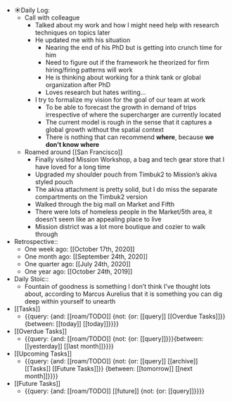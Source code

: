 - ☀️Daily Log:
    - Call with colleague
        - Talked about my work and how I might need help with research techniques on topics later
        - He updated me with his situation
            - Nearing the end of his PhD but is getting into crunch time for him
            - Need to figure out if the framework he theorized for firm hiring/firing patterns will work
            - He is thinking about working for a think tank or global organization after PhD
            - Loves research but hates writing...
        - I try to formalize my vision for the goal of our team at work
            - To be able to forecast the growth in demand of trips irrespective of where the supercharger are currently located
            - The current model is rough in the sense that it captures a global growth without the spatial context
            - There is nothing that can recommend **where**, because **we don’t know where**
    - Roamed around [[San Francisco]]
        - Finally visited Mission Workshop, a bag and tech gear store that I have loved for a long time
        - Upgraded my shoulder pouch from Timbuk2 to Mission’s akiva styled pouch
        - The akiva attachment is pretty solid, but I do miss the separate compartments on the Timbuk2 version
        - Walked through the big mall on Market and Fifth
        - There were lots of homeless people in the Market/5th area, it doesn’t seem like an appealing place to live
        - Mission district was a lot more boutique and cozier to walk through
- Retrospective::
    - One week ago: [[October 17th, 2020]]
    - One month ago: [[September 24th, 2020]]
    - One quarter ago: [[July 24th, 2020]]
    - One year ago: [[October 24th, 2019]]
- Daily Stoic::
    - Fountain of goodness is something I don’t think I’ve thought lots about, according to Marcus Aurelius that it is something you can dig deep within yourself to unearth
- [[Tasks]]
    - {{query: {and: [[roam/TODO]] {not: {or: [[query]] [[Overdue Tasks]]}} {between: [[today]] [[today]]}}}}
- [[Overdue Tasks]]
    - {{query: {and: [[roam/TODO]] {not: {or: [[query]]}}}{between: [[yesterday]] [[last month]]}}}}
- [[Upcoming Tasks]]
    - {{query: {and: [[roam/TODO]] {not: {or: [[query]] [[archive]] [[Tasks]] [[Future Tasks]]}} {between: [[tomorrow]] [[next month]]}}}}
- [[Future Tasks]]
    - {{query: {and: [[roam/TODO]] [[future]] {not: {or: [[query]]}}}}
